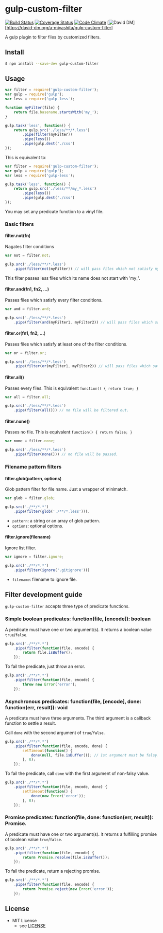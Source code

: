 # gulp-custom-filter
[![Build Status](https://secure.travis-ci.org/a-miyashita/gulp-custom-filter.png?branch=master)](http://travis-ci.org/a-miyashita/gulp-custom-filter)
[![Coverage Status](https://coveralls.io/repos/a-miyashita/gulp-custom-filter/badge.svg?branch=master&service=github)](https://coveralls.io/github/a-miyashita/gulp-custom-filter?branch=master)
[![Code Climate](https://codeclimate.com/github/a-miyashita/gulp-custom-filter/badges/gpa.svg)](https://codeclimate.com/github/a-miyashita/gulp-custom-filter)
[![David DM](https://david-dm.org/a-miyashita/gulp-custom-filter.svg)][https://david-dm.org/a-miyashita/gulp-custom-filter]

A gulp plugin to filter files by customized filters.

## Install

```bash
$ npm install --save-dev gulp-custom-filter
```

## Usage

```javascript
var filter = require('gulp-custom-filter');
var gulp = require('gulp');
var less = require('gulp-less');

function myFilter(file) {
	return file.basename.startsWith('my_');
}

gulp.task('less', function() {
	return gulp.src('./less/**/*.less')
		.pipe(filter(myFilter))
		.pipe(less())
		.pipe(gulp.dest('./css')
});
```

This is equivalent to:

```javascript
var filter = require('gulp-custom-filter');
var gulp = require('gulp');
var less = require('gulp-less');

gulp.task('less', function() {
	return gulp.src('./less/**/my_*.less')
		.pipe(less())
		.pipe(gulp.dest('./css')
});
```

You may set any predicate function to a vinyl file.

### Basic filters

#### filter.not(fn)

Nagates filter conditions

```javascript
var not = filter.not;

gulp.src('./less/**/*.less')
	.pipe(filter(not(myFilter)) // will pass files which not satisfy myFilter
```	

This filter passes less files which its name does not start with 'my_'.

#### filter.and(fn1, fn2, ...)

Passes files which satisfy every filter conditions.

```javascript
var and = filter.and;

gulp.src('./less/**/*.less')
	.pipe(filter(and(myFilter1, myFilter2)) // will pass files which satisfy myFilter1 and myFilter2
```	

#### filter.or(fn1, fn2, ...)

Passes files which satisfy at least one of the filter conditions.

```javascript
var or = filter.or;

gulp.src('./less/**/*.less')
	.pipe(filter(or(myFilter1, myFilter2)) // will pass files which satisfy myFilter1 or myFilter2
```	

#### filter.all()

Passes every files. This is equivalent `function() { return true; }`

```javascript
var all = filter.all;

gulp.src('./less/**/*.less')
	.pipe(filter(all())) // no file will be filtered out.
```	

#### filter.none()

Passes no file. This is equivalent `function() { return false; }`

```javascript
var none = filter.none;

gulp.src('./less/**/*.less')
	.pipe(filter(none())) // no file will be passed.
```	

### Filename pattern filters

#### filter.glob(pattern, options)

Glob pattern filter for file name. Just a wrapper of minimatch.

```javascript
var glob = filter.glob;

gulp.src('./**/*.*')
	.pipe(filter(glob('./**/*.less'))).
```	

* `pattern`: a string or an array of glob pattern.
* `options`: optional options.

#### filter.ignore(filename)

Ignore list filter.

```javascript
var ignore = filter.ignore;

gulp.src('./**/*.*')
	.pipe(filter(ignore('.gitignore')))
```

* `filename`: filename to ignore file.

## Filter development guide

`gulp-custom-filter` accepts three type of predicate functions.

### Simple boolean predicates: function(file, [encode]): boolean

A predicate must have one or two argument(s).
It returns a boolean value `true`/`false`.

```javascript
gulp.src('./**/*.*')
	.pipe(filter(function(file, encode) {
		return file.isBuffer();
	});
```

To fail the predicate, just throw an error.

```javascript
gulp.src('./**/*.*')
	.pipe(filter(function(file, encode) {
		throw new Error('error');
	});
```


### Asynchronous predicates: function(file, [encode], done: function(err, result)): void

A predicate must have three arguments.
The third argument is a callback function to settle a result.

Call `done` with the second argument of `true`/`false`.

```javascript
gulp.src('./**/*.*')
	.pipe(filter(function(file, encode, done) {
		setTimeout(function() {
			done(null, file.isBuffer()); // 1st argument must be falsy.
		}, 0);
	});
```

To fail the predicate, call `done` with the first argument of non-falsy value.

```javascript
gulp.src('./**/*.*')
	.pipe(filter(function(file, encode, done) {
		setTimeout(function() {
			done(new Error('error'));
		}, 0);
	});
```

### Promise predicates: function(file, done: function(err, result)): Promise.<boolean>

A predicate must have one or two argument(s).
It returns a fulfilling promise of boolean value `true`/`false`.

```javascript
gulp.src('./**/*.*')
	.pipe(filter(function(file, encode) {
		return Promise.resolve(file.isBuffer());
	});
```

To fail the predicate, return a rejecting promise.

```javascript
gulp.src('./**/*.*')
	.pipe(filter(function(file, encode) {
		return Promise.reject(new Error('error'));
	});
```

## License

* MIT License
	* see [LICENSE](LICENSE)

